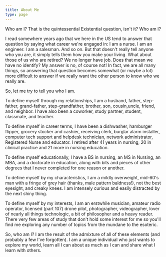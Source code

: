 ```yaml
---
title: About Me
type: page
---
```


Who am I?  That is the quintessential Existential question, isn't it?  Who am I?

I read somewhere years ago that we here in the US tend to answer that question by saying what career we're engaged in: I am a nurse. I am an engineer. I am a salesman. And so on.  But that doesn't really tell anyone who you are, it simply tells them how you make your living.  What about those of us who are retired? We no longer have job.  Does that mean we have no identify?  My answer is no, of course not! In fact, we are all many things, so answering that question becomes somewhat (or maybe a lot) more difficult to answer if we really want the other person to know who we really are.  

So, let me try to tell you who I am.

To define myself through my relationships, I am a husband, father, step-father, grand-father, step-grandfather, brother, son, cousin,uncle, friend, and neighbor.  I have also been a coworker, study partner, student, classmate, and teacher. 

To define myself in career terms, I have been a dishwasher, hamburger flipper, grocery stocker and cashier, receiving clerk, burglar alarm installer, computer tech support and helpdesk technician, network administrator, Registered Nurse and educator. I retired after 41 years in nursing, 20 in clinical practice and 21 more in nursing education.

To define myself educationally, I have a BS in nursing, an MS in Nursing, an MBA, and a doctorate in education, along with bits and pieces of other degrees that I never completed for one reason or another.

To define myself by my characteristics, I am a mildly overweight, mid-60's man with a fringe of grey hair  (thanks, male pattern baldness!), not the best eyesight, and creaky knees. I am intensely curious and easily distracted by the next shiny thing.

To define myself by my interests, I am an erstwhile musician, amateur radio operator, licensed (part 107) drone pilot, photographer, videographer, lover of nearly all things technologic, a bit of philosopher and a heavy reader.  There very few areas of study that don't hold some interest for me so you'll find me exploring any number of topics from the mundane to the esoteric.

So, who am I?  I am the result of the admixture of all of these elements (and probably a few I've forgotten). I am a unique individual who just wants to explore my world, learn all I can about as much as I can and share what I learn with others.
